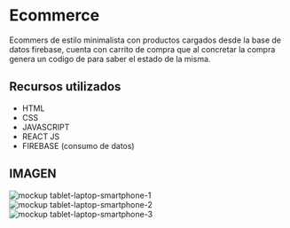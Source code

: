 # Ecommerce

Ecommers de estilo minimalista con productos cargados desde la base de datos firebase, cuenta con carrito de compra que al concretar la compra genera un codigo de para saber el estado de la misma.


## Recursos utilizados

- HTML
- CSS
- JAVASCRIPT
- REACT JS 
- FIREBASE (consumo de datos)

## IMAGEN
![mockup tablet-laptop-smartphone-1](https://user-images.githubusercontent.com/95658189/206040315-ee69a8e9-773a-4016-a058-0802fb5d7a89.jpg)
![mockup tablet-laptop-smartphone-2](https://user-images.githubusercontent.com/95658189/206040381-dee96a21-68b3-491b-8327-b2b73c5ddcf9.jpg)
![mockup tablet-laptop-smartphone-3](https://user-images.githubusercontent.com/95658189/206040394-35e17e2f-3642-476d-a051-f79c1ee3c2fe.jpg)
